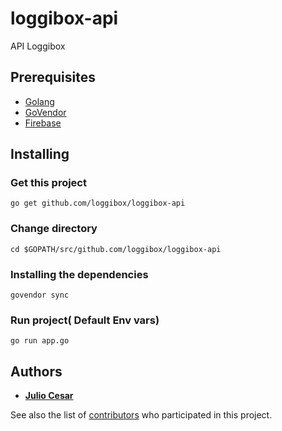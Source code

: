 # loggibox-api
API Loggibox

## Prerequisites

* [Golang](https://github.com/golang/go) 
* [GoVendor](https://github.com/kardianos/govendor)
* [Firebase](https://firebase.google.com/)

## Installing

### Get this project

```
go get github.com/loggibox/loggibox-api
```
### Change directory

```
cd $GOPATH/src/github.com/loggibox/loggibox-api
```

### Installing the dependencies

```
govendor sync
``` 

### Run project( Default Env vars)

```
go run app.go
```

## Authors

* **[Julio Cesar](https://julioc98.github.io)**

See also the list of [contributors](https://github.com/julioc98/crudgo/contributors) who participated in this project.
